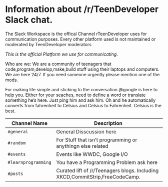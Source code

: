 # Information about /r/TeenDeveloper Slack chat.

The Slack Workspace is the offical Channel rTeenDeveloper uses for communication purposes. Every other platform used is not maintained or moderated by TeenDeveloper moderators

*This is the official Platform we use for communicating.*

Who are we: We are a community of teenagers that code,program,develop,make,build stuff using their laptops and computers. We are here 24/7. If you need someone urgently please mention one of the mods.

For making life simple and sticking to the conversation @google is here to help you. Either for your seaches, need to define a word or translate something he’s here. Just ping him and ask him. Oh and he automatically converts from fahrenheit to Celsius and Celsius to Fahrenheit. Celsius is the best.

|Channel Name | Description |
|---------- |--------|
|`#general`| General Disscussion here|
|`#random`|For Stuff that isn’t programming or anythingn else related|
|`#events`| Events like WWDC, Google I/O|
|`#learnprogramming`| You have a Programming Problem ask here|
|`#posts`|Curated lift of /r/Teenagers blogs. Including XKCD,CommitStrip,FreeCodeCamp.|
